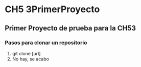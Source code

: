 # CH5 3PrimerProyecto
## Primer Proyecto de prueba para la CH53
### Pasos para clonar un repositorio
1. git clone [url]
2. No hay, se acabo
